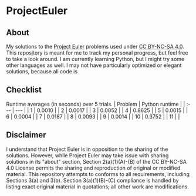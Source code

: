 # ProjectEuler

## About

My solutions to the [Project Euler](https://projecteuler.net/) problems used under [CC BY-NC-SA 4.0](https://creativecommons.org/licenses/by-nc-sa/4.0/). This repository is meant for me to track my personal progress, but feel free to take a look around. I am currently learning Python, but I might try some other languages as well. I may not have particularly optimized or elegant solutions, because all code is 

## Checklist

Runtime averages (in seconds) over 5 trials.
| Problem | Python runtime | 
| :--- | --- |
| 1 | 0.0010 |
| 2 | 0.0017 |
| 3 | 0.0052 |
| 4 | 0.8625 |
| 5 | 0.0015 |
| 6 | 0.0004 |
| 7 | 0.0187 |
| 8 | 0.0093 |
| 9 | 0.0014 |
| 10 | 0.3752 |
| 11 | |


## Disclaimer

I understand that Project Euler is in opposition to the sharing of the solutions. However, while Project Euler may take issue with sharing solutions in its "about" section, Section 2(a)(1)(A)-(B) of the CC BY-NC-SA 4.0 License permits the sharing and reproduction of original or modified material. This repository attempts to conforms to all requirements, including Sections 3(a) and 3(b). Section 3(a)(1)(B)-(C) compliance is handled by listing exact original material in quotations; all other work are modifications.
